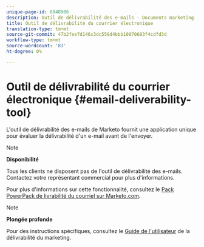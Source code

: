 ```yaml
---
unique-page-id: 6848986
description: Outil de délivrabilité des e-mails - Documents marketing - Documentation du produit
title: Outil de délivrabilité du courrier électronique
translation-type: tm+mt
source-git-commit: 47b2fee7d146c3dc558d4bbb10070683f4cdfd3d
workflow-type: tm+mt
source-wordcount: '83'
ht-degree: 0%

---
```



# Outil de délivrabilité du courrier électronique {#email-deliverability-tool}

L&#39;outil de délivrabilité des e-mails de Marketo fournit une application unique pour évaluer la délivrabilité d&#39;un e-mail avant de l&#39;envoyer.

>[!NOTE]
>
>**Disponibilité**
>
>Tous les clients ne disposent pas de l&#39;outil de délivrabilité des e-mails. Contactez votre représentant commercial pour plus d&#39;informations.

Pour plus d&#39;informations sur cette fonctionnalité, consultez le [Pack PowerPack de livrabilité du courriel sur Marketo.com](https://www.marketo.com/software/email-marketing/email-deliverability/deliverability-packages/).

>[!NOTE]
>
>**Plongée profonde**
>
>Pour des instructions spécifiques, consultez le [Guide de l&#39;utilisateur](https://250ok.com/guides/marketo/) de la délivrabilité du marketing.

